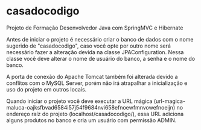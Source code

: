 # casadocodigo
Projeto de Formação Desenvolvedor Java com SpringMVC e Hibernate

Antes de iniciar o projeto é necessário criar o banco de dados com o nome sugerido de "casadocodigo", caso você opte por outro nome
será necessário fazer a alteração devida na classe JPAConfiguration. Nessa classe você deve alterar o nome de usuário do banco, a senha e
o nome do banco.

A porta de conexão do Apache Tomcat também foi alterada devido a conflitos com o MySQL Server, porém não irá atrapalhar a inicialização
e uso do projeto em outros locais.

Quando iniciar o projeto você deve executar a URL mágica (url-magica-maluca-oajksfbvad6584i57j54f9684nvi658efnoewfmnvowefnoeijn)
no endereço raíz do projeto (localhost/casadocodigo/), essa URL adiciona alguns produtos no banco e cria um usuário com permissão ADMIN.
